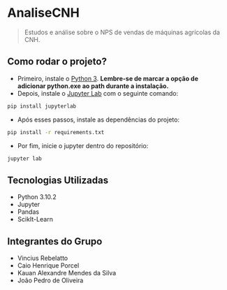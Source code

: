 # AnaliseCNH

> Estudos e análise sobre o NPS de vendas de máquinas agrícolas da CNH.

## Como rodar o projeto?

- Primeiro, instale o [Python 3](https://www.python.org/downloads/). **Lembre-se de marcar a opção de adicionar python.exe ao path durante a instalação.**
- Depois, instale o [Jupyter Lab](https://jupyter.org/install#jupyterlab) com o seguinte comando:

```sh
pip install jupyterlab
```

- Após esses passos, instale as dependências do projeto:

```sh
pip install -r requirements.txt
```

- Por fim, inicie o jupyter dentro do repositório:

```sh
jupyter lab
```

## Tecnologias Utilizadas

- Python 3.10.2
- Jupyter
- Pandas
- ScikIt-Learn

## Integrantes do Grupo

- Vincius Rebelatto
- Caio Henrique Porcel
- Kauan Alexandre Mendes da Silva
- João Pedro de Oliveira